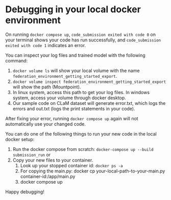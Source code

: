 # Debugging in your local docker environment

On running ```docker compose up```, ```code_submission exited with code 0``` on your terminal shows your code has run successfully, and ```code_submission exited with code 1``` indicates an error.

You can inspect your log files and trained model with the following command:
1. ```docker volume ls``` will show your local volume with the name ```federation_environment_getting_started_export```.
2. ```docker volume inspect federation_environment_getting_started_export``` will show the path (Mountpoint).
3. In linux system, access this path to get your log files. In windows system, access your volume through docker desktop.
4. Our sample code on CLaM dataset will generate error.txt, which logs the errors and out.txt (logs the print statements in your code).

After fixing your error, running ```docker compose up``` again will not automatically use your changed code.

You can do one of the following things to run your new code in the local docker setup:

1. Run the docker compose from scratch: ```docker-compose up --build submission_run``` or
2. Copy your new files to your container.
    1. Look up your stopped container id: ```docker ps -a```
    2. For copying the main.py: docker cp your-local-path-to-your-main.py container-id:/app/main.py
    3. docker compose up

Happy debugging!

